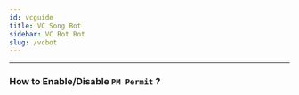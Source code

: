 ```yaml
---
id: vcguide
title: VC Song Bot
sidebar: VC Bot Bot
slug: /vcbot
---
```


---

### How to Enable/Disable `PM Permit` ?
